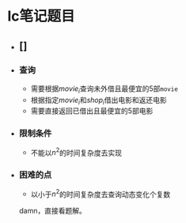 # lc笔记题目
- ## []
- ### 查询
  * 需要根据$movie_i$查询未外借且最便宜的5部`movie`
  * 根据指定$movie_i$和$shop_i$借出电影和返还电影
  * 需要直接返回已借出且最便宜的5部电影
- ### 限制条件
  * 不能以$n^2$的时间复杂度去实现
- ### 困难的点
  * 以小于$n^2$的时间复杂度去查询动态变化个复数
  
  damn，直接看题解。